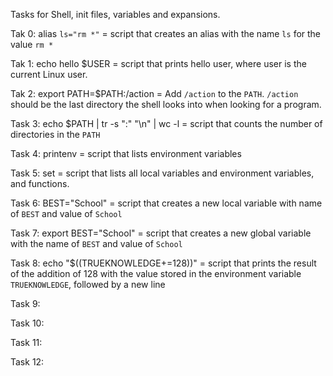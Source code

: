Tasks for Shell, init files, variables and expansions.

Tak 0: alias ```ls="rm *"``` = script that creates an alias with the name ```ls``` for the value ```rm *```

Tak 1: echo hello $USER = script that prints hello user, where user is the current Linux user.

Tak 2: export PATH=$PATH:/action = Add ```/action``` to the ```PATH```. ```/action``` should be the last directory the shell looks into when looking for a program.

Task 3: echo $PATH | tr -s ":" "\n" | wc -l = script that counts the number of directories in the ```PATH```

Task 4: printenv = script that lists environment variables

Task 5: set = script that lists all local variables and environment variables, and functions.

Task 6: BEST="School" =  script that creates a new local variable with name of ```BEST``` and value of ```School```

Task 7: export BEST="School" = script that creates a new global variable with the name of ```BEST``` and value of ```School```

Task 8: echo "$((TRUEKNOWLEDGE+=128))" = script that prints the result of the addition of 128 with the value stored in the environment variable ```TRUEKNOWLEDGE```, followed by a new line

Task 9:

Task 10:

Task 11:

Task 12:


